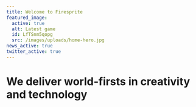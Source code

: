 ```yaml
---
title: Welcome to Firesprite
featured_image:
  active: true
  alt: Latest game
  id: LfTSnm5qopg
  src: /images/uploads/home-hero.jpg
news_active: true
twitter_active: true
---
```

# We deliver **world-firsts** in **creativity** and **technology**
